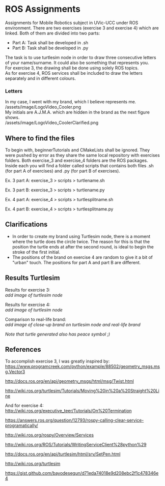 # ROS Assignments
Assignments for Mobile Robotics subject in UVic-UCC under ROS environment.
There are two exercises (exercise 3 and exercise 4) which are linked.
Both of them are divided into two parts:
  - Part A: Task shall be developed in .sh
  - Part B: Task shall be developed in .py

The task is to use turtlesim node in order to draw three consecutive letters of your name/surname. It could also be something that represents you.  
For exercise 3, the drawing shall be done using solely ROS topics.  
As for exercise 4, ROS services shall be included to draw the letters separately and in different colours.

### Letters
In my case, I went with my brand, which I believe represents me.  
/assets/image/LogoVideo_Cooler.png  
My initials are A.J.M.A. which are hidden in the brand as the next figure shows.  
/assets/image/LogoVideo_CoolerClarified.png

## Where to find the files
To begin with, beginnerTutorials and CMakeLists shall be ignored. They were pushed by error as they share the same local repository with exercises folders.
Both exercise_3 and exercise_4 folders are the ROS packages. Inside each you will find a folder called scripts that contains both files .sh (for part A of exercises) and .py (for part B of exercises).  

Ex. 3 part A: exercise_3 > scripts > turtlename.sh  

Ex. 3 part B: exercise_3 > scripts > turtlename.py  

Ex. 4 part A: exercise_4 > scripts > turtlesplitname.sh  

Ex. 4 part B: exercise_4 > scripts > turtlesplitname.py  


## Clarifications
- In order to create my brand using Turtlesim node, there is a moment where the turtle does the circle twice. The reason for this is that the position the turtle ends at after the second round, is ideal to begin the stroke of the first initial.
- The positions of the brand on exercise 4 are random to give it a bit of "urban" touch. The positions for part A and part B are different.

## Results Turtlesim 
Results for exercise 3:  
*add image of turtlesim node*

Results for exercise 4:  
*add image of turtlesim node*

Comparison to real-life brand:  
*add image of close-up brand on turtlesim node and real-life brand*

*Note that turtle generated also has peace symbol ;)*

## References
To accomplish exercise 3, I was greatly inspired by:  
https://www.programcreek.com/python/example/88502/geometry_msgs.msg.Vector3

http://docs.ros.org/en/api/geometry_msgs/html/msg/Twist.html

http://wiki.ros.org/turtlesim/Tutorials/Moving%20in%20a%20Straight%20Line

And for exercise 4:  
http://wiki.ros.org/executive_teer/Tutorials/On%20Termination

https://answers.ros.org/question/12793/rospy-calling-clear-service-programatically/

http://wiki.ros.org/rospy/Overview/Services

http://wiki.ros.org/ROS/Tutorials/WritingServiceClient%28python%29

http://docs.ros.org/en/api/turtlesim/html/srv/SetPen.html

http://wiki.ros.org/turtlesim

https://gist.github.com/bayodesegun/d71eda74018e9d208ebc2f1c478346e4
